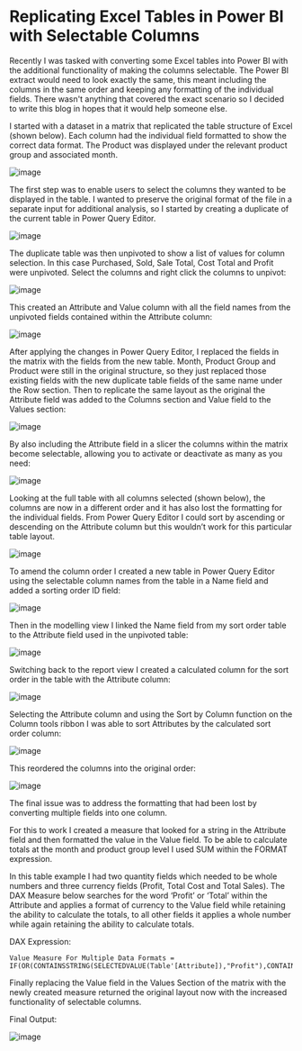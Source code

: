 # Replicating Excel Tables in Power BI with Selectable Columns

Recently I was tasked with converting some Excel tables into Power BI with the additional functionality of making the columns selectable. The Power BI extract would need to look exactly the same, this meant including the columns in the same order and keeping any formatting of the individual fields. There wasn't anything that covered the exact scenario so I decided to write this blog in hopes that it would help someone else.

I started with a dataset in a matrix that replicated the table structure of Excel (shown below). Each column had the individual field formatted to show the correct data format. The Product was displayed under the relevant product group and associated month.

![image](https://user-images.githubusercontent.com/126701906/228939744-b7b20c5d-1204-4e10-bbee-a5d45205c3bc.png)

The first step was to enable users to select the columns they wanted to be displayed in the table. I wanted to preserve the original format of the file in a separate input for additional analysis, so I started by creating a duplicate of the current table in Power Query Editor.

![image](https://user-images.githubusercontent.com/126701906/228939797-36c229c3-0ad0-409b-845a-f958ac8792cc.png)

The duplicate table was then unpivoted to show a list of values for column selection. In this case Purchased, Sold, Sale Total, Cost Total and Profit were unpivoted. 
Select the columns and right click the columns to unpivot:

![image](https://user-images.githubusercontent.com/126701906/228939839-0a57e89b-b063-4678-8c83-dba282890133.png)

This created an Attribute and Value column with all the field names from the unpivoted fields contained within the Attribute column:

![image](https://user-images.githubusercontent.com/126701906/228939887-0895584c-3f99-41f1-a2e2-2d444481fc7b.png)

After applying the changes in Power Query Editor, I replaced the fields in the matrix with the fields from the new table. Month, Product Group and Product were still in the original structure, so they just replaced those existing fields with the new duplicate table fields of the same name under the Row section. Then to replicate the same layout as the original the Attribute field was added to the Columns section and Value field to the Values section:

![image](https://user-images.githubusercontent.com/126701906/228939942-e50bc36d-26dc-4873-b393-2501eebebcb1.png)

By also including the Attribute field in a slicer the columns within the matrix become selectable, allowing you to activate or deactivate as many as you need:

![image](https://user-images.githubusercontent.com/126701906/228939987-431b43c8-80c1-4d66-bc28-32d071478bcd.png)

Looking at the full table with all columns selected (shown below), the columns are now in a different order and it has also lost the formatting for the individual fields. From Power Query Editor I could sort by ascending or descending on the Attribute column but this wouldn’t work for this particular table layout.

![image](https://user-images.githubusercontent.com/126701906/228940035-5ccaebf2-6ccd-4be6-93bc-09c3e8a2c7f1.png)

To amend the column order I created a new table in Power Query Editor using the selectable column names from the table in a Name field and added a sorting order ID field:

![image](https://user-images.githubusercontent.com/126701906/228940078-78e6f4fa-3997-4166-9b7a-35605f0b5609.png)

Then in the modelling view I linked the Name field from my sort order table to the Attribute field used in the unpivoted table:

![image](https://user-images.githubusercontent.com/126701906/228940111-cd0cf243-2d9f-4305-8c3a-88412ff729a1.png)

Switching back to the report view I created a calculated column for the sort order in the table with the Attribute column:

![image](https://user-images.githubusercontent.com/126701906/228940160-9dd89ec5-ff82-4195-842a-e4f3c8b653b4.png)

Selecting the Attribute column and using the Sort by Column function on the Column tools ribbon I was able to sort Attributes by the calculated sort order column:

![image](https://user-images.githubusercontent.com/126701906/228940196-1f4c4a76-ea40-4d89-823b-b3a0f238edc5.png)

This reordered the columns into the original order:

![image](https://user-images.githubusercontent.com/126701906/228940228-ca240d3c-0d0e-4543-ba7a-9a302f491bf5.png)

The final issue was to address the formatting that had been lost by converting multiple fields into one column.

For this to work I created a measure that looked for a string in the Attribute field and then formatted the value in the Value field. To be able to calculate totals at the month and product group level I used SUM within the FORMAT expression. 

In this table example I had two quantity fields which needed to be whole numbers and three currency fields (Profit, Total Cost and Total Sales). The DAX Measure below searches for the word ‘Profit’ or ‘Total’ within the Attribute and applies a format of currency to the Value field while retaining the ability to calculate the totals, to all other fields it applies a whole number while again retaining the ability to calculate totals.

DAX Expression:

    Value Measure For Multiple Data Formats = IF(OR(CONTAINSSTRING(SELECTEDVALUE(Table'[Attribute]),"Profit"),CONTAINSSTRING(SELECTEDVALUE('Table'[Attribute]),"Total")),FORMAT(SUM(Table'[Value])),"£#,##0.#0"),FORMAT(SUM('Table'[Value])),"#"))
  
Finally replacing the Value field in the Values Section of the matrix with the newly created measure returned the original layout now with the increased functionality of selectable  columns.

Final Output:

![image](https://user-images.githubusercontent.com/126701906/228940488-91976cb7-68ed-4fc1-9017-74a2f329b24e.png)
  
